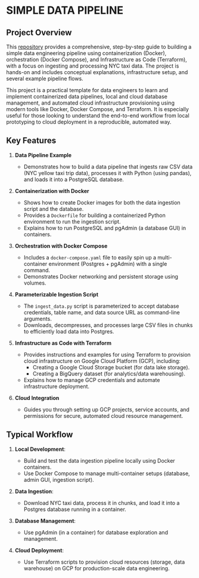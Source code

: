 # SIMPLE DATA PIPELINE

## Project Overview

This [repository](https://github.com/joaoblasques/data-pipeline-simple) provides a comprehensive, step-by-step guide to building a simple data engineering pipeline using containerization (Docker), orchestration (Docker Compose), and Infrastructure as Code (Terraform), with a focus on ingesting and processing NYC taxi data. The project is hands-on and includes conceptual explanations, infrastructure setup, and several example pipeline flows.

This project is a practical template for data engineers to learn and implement containerized data pipelines, local and cloud database management, and automated cloud infrastructure provisioning using modern tools like Docker, Docker Compose, and Terraform. It is especially useful for those looking to understand the end-to-end workflow from local prototyping to cloud deployment in a reproducible, automated way.

## Key Features

1. **Data Pipeline Example**  
   - Demonstrates how to build a data pipeline that ingests raw CSV data (NYC yellow taxi trip data), processes it with Python (using pandas), and loads it into a PostgreSQL database.

2. **Containerization with Docker**  
   - Shows how to create Docker images for both the data ingestion script and the database.
   - Provides a `Dockerfile` for building a containerized Python environment to run the ingestion script.
   - Explains how to run PostgreSQL and pgAdmin (a database GUI) in containers.

3. **Orchestration with Docker Compose**  
   - Includes a `docker-compose.yaml` file to easily spin up a multi-container environment (Postgres + pgAdmin) with a single command.
   - Demonstrates Docker networking and persistent storage using volumes.

4. **Parameterizable Ingestion Script**  
   - The `ingest_data.py` script is parameterized to accept database credentials, table name, and data source URL as command-line arguments.
   - Downloads, decompresses, and processes large CSV files in chunks to efficiently load data into Postgres.

5. **Infrastructure as Code with Terraform**  
   - Provides instructions and examples for using Terraform to provision cloud infrastructure on Google Cloud Platform (GCP), including:
     - Creating a Google Cloud Storage bucket (for data lake storage).
     - Creating a BigQuery dataset (for analytics/data warehousing).
   - Explains how to manage GCP credentials and automate infrastructure deployment.

6. **Cloud Integration**  
   - Guides you through setting up GCP projects, service accounts, and permissions for secure, automated cloud resource management.

## Typical Workflow

1. **Local Development**:  
   - Build and test the data ingestion pipeline locally using Docker containers.
   - Use Docker Compose to manage multi-container setups (database, admin GUI, ingestion script).

2. **Data Ingestion**:  
   - Download NYC taxi data, process it in chunks, and load it into a Postgres database running in a container.

3. **Database Management**:  
   - Use pgAdmin (in a container) for database exploration and management.

4. **Cloud Deployment**:  
   - Use Terraform scripts to provision cloud resources (storage, data warehouse) on GCP for production-scale data engineering.

